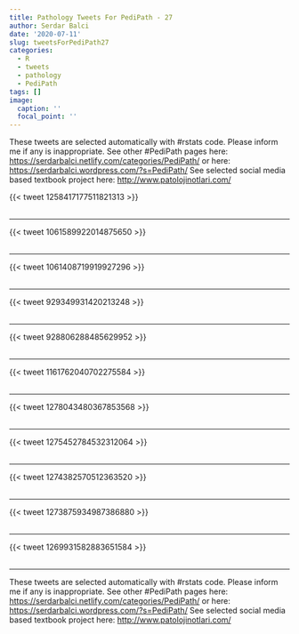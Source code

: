 ```yaml
---
title: Pathology Tweets For PediPath - 27
author: Serdar Balci
date: '2020-07-11'
slug: tweetsForPediPath27
categories:
  - R
  - tweets
  - pathology
  - PediPath
tags: []
image:
  caption: ''
  focal_point: ''
---
```



These tweets are selected automatically with #rstats code. Please inform me if any is inappropriate.
See other #PediPath pages here: https://serdarbalci.netlify.com/categories/PediPath/  or here: https://serdarbalci.wordpress.com/?s=PediPath/ 
See selected social media based textbook project here: http://www.patolojinotlari.com/

{{< tweet 1258417177511821313 >}}
<br>
<br>
<hr>
{{< tweet 1061589922014875650 >}}
<br>
<br>
<hr>
{{< tweet 1061408719919927296 >}}
<br>
<br>
<hr>
{{< tweet 929349931420213248 >}}
<br>
<br>
<hr>
{{< tweet 928806288485629952 >}}
<br>
<br>
<hr>
{{< tweet 1161762040702275584 >}}
<br>
<br>
<hr>
{{< tweet 1278043480367853568 >}}
<br>
<br>
<hr>
{{< tweet 1275452784532312064 >}}
<br>
<br>
<hr>
{{< tweet 1274382570512363520 >}}
<br>
<br>
<hr>
{{< tweet 1273875934987386880 >}}
<br>
<br>
<hr>
{{< tweet 1269931582883651584 >}}
<br>
<br>
<hr>


These tweets are selected automatically with #rstats code. Please inform me if any is inappropriate.
See other #PediPath pages here: https://serdarbalci.netlify.com/categories/PediPath/  or here: https://serdarbalci.wordpress.com/?s=PediPath/ 
See selected social media based textbook project here: http://www.patolojinotlari.com/
